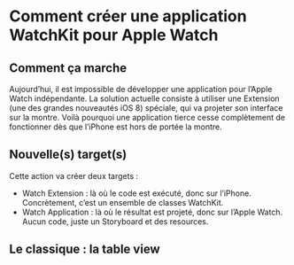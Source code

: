 # Comment créer une application WatchKit pour Apple Watch

## Comment ça marche

Aujourd’hui, il est impossible de développer une application pour l’Apple Watch indépendante. La solution actuelle consiste à utiliser une Extension (une des grandes nouveautés iOS 8) spéciale, qui va projeter son interface sur la montre. Voilà pourquoi une application tierce cesse complètement de fonctionner dès que l’iPhone est hors de portée la montre.


## Nouvelle(s) target(s)

Cette action va créer deux targets : 

- Watch Extension : là où le code est exécuté, donc sur l’iPhone. Concrètement, c’est un ensemble de classes WatchKit.
- Watch Application : là où le résultat est projeté, donc sur l’Apple Watch. Aucun code, juste un Storyboard et des resources.

## Le classique : la table view


